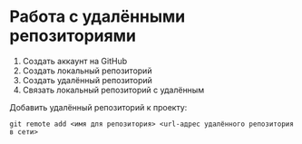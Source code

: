 # Работа с удалёнными репозиториями

1. Создать аккаунт на GitHub
2. Создать локальный репозиторий
3. Создать удалённый репозиторий
4. Связать локальный репозиторий с удалённым

Добавить удалённый репозиторий к проекту:
```
git remote add <имя для репозитория> <url-адрес удалённого репозитория в сети>
```
